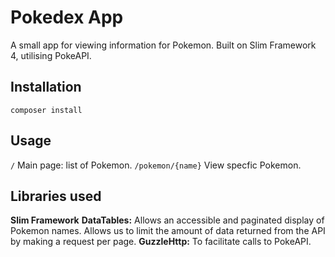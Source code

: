 # Pokedex App

A small app for viewing information for Pokemon. Built on Slim Framework 4, utilising PokeAPI.

## Installation

`composer install`

## Usage

`/` Main page: list of Pokemon.
`/pokemon/{name}` View specfic Pokemon.

## Libraries used

**Slim Framework**
**DataTables:** Allows an accessible and paginated display of Pokemon names. Allows us to limit the amount of data returned from the API by making a request per page.
**GuzzleHttp:** To facilitate calls to PokeAPI.